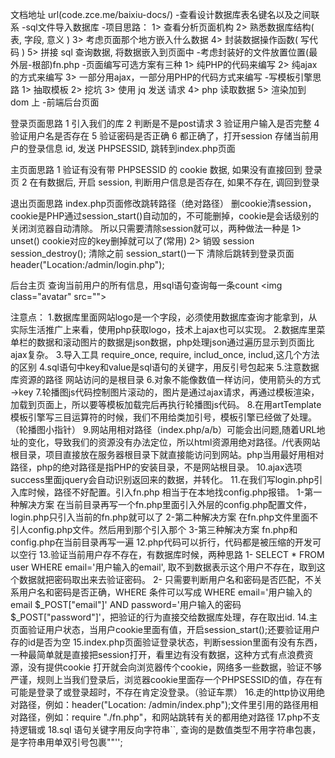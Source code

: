 文档地址 url(code.zce.me/baixiu-docs/)
-查看设计数据库表名键名以及之间联系
-sql文件导入数据库
-项目思路： 
  1> 查看分析页面机构
  2> 熟悉数据库结构( 表, 字段, 意义 )
  3> 考虑页面那个地方嵌入什么数据
  4> 封装数据操作函数( 写代码 )
  5> 拼接 sql 查询数据, 将数据嵌入到页面中
-考虑封装好的文件放置位置(最外层-根部)fn.php
-页面编写可选方案有三种
  1> 纯PHP的代码来编写
  2> 纯ajax的方式来编写
  3> 一部分用ajax，一部分用PHP的代码方式来编写
-写模板引擎思路
  1> 抽取模板
  2> 挖坑
  3> 使用 jq 发送 请求
  4> php 读取数据
  5> 渲染加到 dom 上
-前端后台页面

  登录页面思路
  1 引入我们的库
  2 判断是不是post请求
  3 验证用户输入是否完整
  4 验证用户名是否存在
  5 验证密码是否正确
  6 都正确了，打开session 存储当前用户的登录信息 id, 发送 PHPSESSID, 跳转到index.php页面


  主页面思路
  1 验证有没有带 PHPSESSID 的 cookie 数据, 如果没有直接回到 登录页
  2 在有数据后, 开启 session, 判断用户信息是否存在, 如果不存在, 调回到登录

  退出页面思路
  index.php页面修改跳转路径（绝对路径）
  删cookie清session，cookie是PHP通过session_start()自动加的，不可能删掉，cookie是会话级别的关闭浏览器自动清除。
  所以只需要清除session就可以，两种做法一种是
  1> unset() cookie对应的key删掉就可以了(常用)
  2> 销毁 session  session_destroy();
  清除之前 session_start()一下 清除后跳转到登录页面 header("Location:/admin/login.php");

  后台主页
  查询当前用户的所有信息，用sql语句查询每一条count
  <img class="avatar" src="<?php echo empty($user_info["avator"]) ? '/assets/img/default.png' : $user_info["avator"] ?>"> 


  注意点：
    1.数据库里面网站logo是一个字段，必须使用数据库查询才能拿到，从实际生活推广上来看，使用php获取logo，技术上ajax也可以实现。
    2.数据库里菜单栏的数据和滚动图片的数据是json数据，php处理json通过遍历显示到页面比ajax复杂。
    3.导入工具 require_once, require, includ_once, includ,这几个方法的区别
    4.sql语句中key和value是sql语句的关键字，用反引号包起来
    5.注意数据库资源的路径 网站访问的是根目录
    6.对象不能像数值一样访问，使用箭头的方式 ->key
    7.轮播图js代码控制图片滚动的，图片是通过ajax请求，再通过模板渲染，加载到页面上，所以要等模板加载完后再执行轮播图js代码。
    8.在用artTemplate模板引擎写三目运算符的时候，我们不用给类加引号，模板引擎已经做了处理。（轮播图小指针）
    9.网站用相对路径（index.php/a/b）可能会出问题,随着URL地址的变化，导致我们的资源没有办法定位，所以html资源用绝对路径。/代表网站根目录，项目直接放在服务器根目录下就直接能访问到网站。php当用最好用相对路径，php的绝对路径是指PHP的安装目录，不是网站根目录。
    10.ajax选项success里面jquery会自动识别返回来的数据，并转化。
    11.在我们写login.php引入库时候，路径不好配置。引入fn.php 相当于在本地找config.php报错。
      1-第一种解决方案
       在当前目录再写一个fn.php里面引入外层的config.php配置文件，login.php只引入当前的fn.php就可以了
      2-第二种解决方案
       在fn.php文件里面不引人config.php文件。然后用到那个引入那个
      3-第三种解决方案
       fn.php和config.php在当前目录再写一遍
    12.php代码可以折行，代码都是被压缩的开发可以空行
    13.验证当前用户存不存在，有数据库时候，两种思路
     1- SELECT * FROM user WHERE email='用户输入的email', 取不到数据表示这个用户不存在，取到这个数据就把密码取出来去验证密码。
     2- 只需要判断用户名和密码是否匹配，不关系用户名和密码是否正确，WHERE 条件可以写成 WHERE email='用户输入的email $_POST["email"]' AND password='用户输入的密码$_POST["password"]'，把验证的行为直接交给数据库处理，存在取出id.
    14.主页面验证用户状态，当用户cookie里面有值，开启session_start();还要验证用户存的id是否为空
    15.index.php页面验证登录状态，判断session里面有没有东西，一种最简单就是直接把session打开，看里边有没有数据，这种方式有点浪费资源，没有提供cookie 打开就会向浏览器传个cookie，网络多一些数据，验证不够严谨，规则上当我们登录后，浏览器cookie里面存一个PHPSESSID的值，存在有可能是登录了或登录超时，不存在肯定没登录。（验证车票）
    16.走的http协议用绝对路径，例如：header("Location: /admin/index.php");文件里引用的路径用相对路径，例如：require "./fn.php"，和网站跳转有关的都用绝对路径
    17.php不支持逻辑或
    18.sql 语句关键字用反向字符串``, 查询的是数值类型不用字符串包裹，是字符串用单双引号包裹""'';